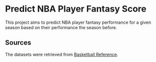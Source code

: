 # Predict NBA Player Fantasy Score

This project aims to predict NBA player fantasy performance for a given season based on their performance the season before.

## Sources

The datasets were retrieved from [Basketball Reference](https://www.basketball-reference.com/).